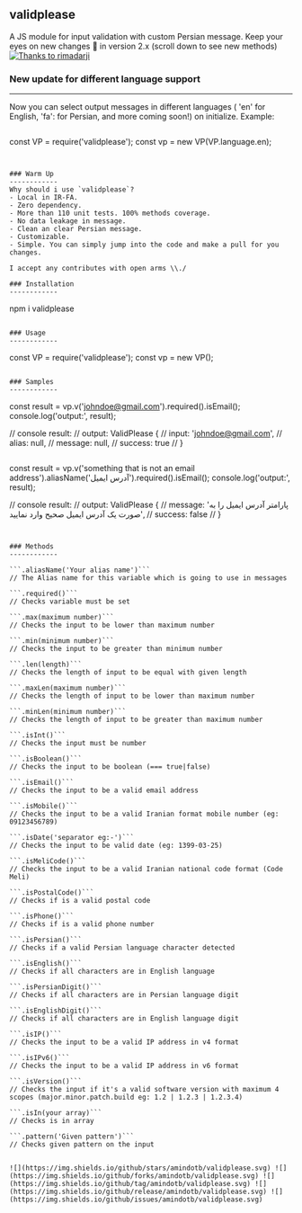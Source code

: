 validplease
------------
A JS module for input validation with custom Persian message.
Keep your eyes on new changes 🤩 in version 2.x (scroll down to see new methods)
[![Thanks to rimadarji](https://cdn.dribbble.com/users/2129809/screenshots/4788950/validate1.png "Thanks to rimadarji")](https://dribbble.com/rimadarji "Thanks to rimadarji")


### New update for different language support
------------
Now you can select output messages in different languages ( 'en' for English, 'fa': for Persian, and more coming soon!) on initialize.
Example:
```
 ```
 const VP = require('validplease');
 const vp = new VP(VP.language.en);
 ```


### Warm Up
------------
Why should i use `validplease`?
 - Local in IR-FA.
 - Zero dependency.
 - More than 110 unit tests. 100% methods coverage.
 - No data leakage in message.
 - Clean an clear Persian message.
 - Customizable.
 - Simple. You can simply jump into the code and make a pull for you changes.

I accept any contributes with open arms \\./

### Installation
------------
 ```
npm i validplease
 ```

### Usage
------------
 ```
 const VP = require('validplease');
 const vp = new VP();
 ```

### Samples
------------
```
const result = vp.v('johndoe@gmail.com').required().isEmail();
console.log('output:', result);

// console result:
// output: ValidPlease {
//  input: 'johndoe@gmail.com',
//  alias: null,
//  message: null,
//  success: true
// }
 ```

```
const result = vp.v('something that is not an email address').aliasName('آدرس ایمیل').required().isEmail();
console.log('output:', result);

// console result:
// output: ValidPlease {
//  message: 'پارامتر آدرس ایمیل را به صورت یک آدرس ایمیل صحیح وارد نمایید',
//  success: false
// }
```


### Methods
------------

```.aliasName('Your alias name')```        
// The Alias name for this variable which is going to use in messages  

```.required()```                           
// Checks variable must be set  

```.max(maximum number)```                  
// Checks the input to be lower than maximum number  

```.min(minimum number)```                  
// Checks the input to be greater than minimum number 

```.len(length)```                          
// Checks the length of input to be equal with given length

```.maxLen(maximum number)```               
// Checks the length of input to be lower than maximum number  

```.minLen(minimum number)```               
// Checks the length of input to be greater than maximum number  

```.isInt()```                              
// Checks the input must be number  

```.isBoolean()```                          
// Checks the input to be boolean (=== true|false)  

```.isEmail()```                            
// Checks the input to be a valid email address  

```.isMobile()```                           
// Checks the input to be a valid Iranian format mobile number (eg: 09123456789)  

```.isDate('separator eg:-')```             
// Checks the input to be valid date (eg: 1399-03-25)  

```.isMeliCode()```                         
// Checks the input to be a valid Iranian national code format (Code Meli) 

```.isPostalCode()```                          
// Checks if is a valid postal code  

```.isPhone()```                          
// Checks if is a valid phone number  

```.isPersian()```                          
// Checks if a valid Persian language character detected 

```.isEnglish()```                          
// Checks if all characters are in English language  

```.isPersianDigit()```                     
// Checks if all characters are in Persian language digit  

```.isEnglishDigit()```                     
// Checks if all characters are in English language digit  

```.isIP()```                               
// Checks the input to be a valid IP address in v4 format  

```.isIPv6()```                             
// Checks the input to be a valid IP address in v6 format  

```.isVersion()```                          
// Checks the input if it's a valid software version with maximum 4 scopes (major.minor.patch.build eg: 1.2 | 1.2.3 | 1.2.3.4)  

```.isIn(your array)```             
// Checks is in array  

```.pattern('Given pattern')```             
// Checks given pattern on the input    


![](https://img.shields.io/github/stars/amindotb/validplease.svg) ![](https://img.shields.io/github/forks/amindotb/validplease.svg) ![](https://img.shields.io/github/tag/amindotb/validplease.svg) ![](https://img.shields.io/github/release/amindotb/validplease.svg) ![](https://img.shields.io/github/issues/amindotb/validplease.svg)